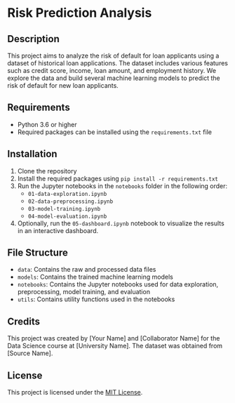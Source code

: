 # Risk Prediction Analysis

## Description
This project aims to analyze the risk of default for loan applicants using a dataset of historical loan applications. The dataset includes various features such as credit score, income, loan amount, and employment history. We explore the data and build several machine learning models to predict the risk of default for new loan applicants.

## Requirements
- Python 3.6 or higher
- Required packages can be installed using the `requirements.txt` file

## Installation
1. Clone the repository
2. Install the required packages using `pip install -r requirements.txt`
3. Run the Jupyter notebooks in the `notebooks` folder in the following order:
   - `01-data-exploration.ipynb`
   - `02-data-preprocessing.ipynb`
   - `03-model-training.ipynb`
   - `04-model-evaluation.ipynb`
4. Optionally, run the `05-dashboard.ipynb` notebook to visualize the results in an interactive dashboard.

## File Structure
- `data`: Contains the raw and processed data files
- `models`: Contains the trained machine learning models
- `notebooks`: Contains the Jupyter notebooks used for data exploration, preprocessing, model training, and evaluation
- `utils`: Contains utility functions used in the notebooks

## Credits
This project was created by [Your Name] and [Collaborator Name] for the Data Science course at [University Name]. The dataset was obtained from [Source Name]. 

## License
This project is licensed under the [MIT License](https://opensource.org/licenses/MIT).

